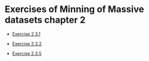 # Exercises of Minning of Massive datasets chapter 2

* [Exercise 2.3.1](https://github.com/E008001/Minnig-of-massive-datasets-Exercises/blob/master/MapReduce%202.3.1.md)

* [Exercise 2.3.2](https://github.com/E008001/Minnig-of-massive-datasets-Exercises/blob/master/MapReduce%20Algorithm%20Matrix%20Multiplication.pdf)

* [Exercise 2.3.5](https://github.com/E008001/Minnig-of-massive-datasets-Exercises/blob/master/Exercise%202.3.5.md) 
